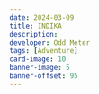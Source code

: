 ```yaml
---
date: 2024-03-09
title: INDIKA
description:
developer: Odd Meter
tags: [Adventure]
card-image: 10
banner-image: 5
banner-offset: 95
---
```

